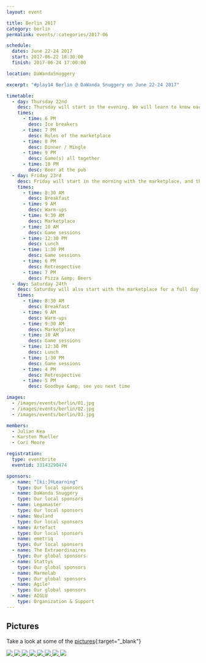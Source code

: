 ```yaml
---
layout: event

title: Berlin 2017
category: berlin
permalink: events/:categories/2017-06

schedule:
  dates: June 22-24 2017
  start: 2017-06-22 18:30:00
  finish: 2017-06-24 17:00:00

location: DaWandaSnuggery

excerpt: "#play14 Berlin @ DaWanda Snuggery on June 22-24 2017"

timetable:
  - day: Thursday 22nd
    desc: Thursday will start in the evening. We will learn to know each other and share a nice dinner all together.
    times:
      - time: 6 PM
        desc: Ice breakers
      - time: 7 PM
        desc: Rules of the marketplace
      - time: 8 PM
        desc: Dinner / Mingle
      - time: 9 PM
        desc: Game(s) all together
      - time: 10 PM
        desc: Beer at the pub
  - day: Friday 23rd
    desc: Friday will start in the morning with the marketplace, and then we will play games all day long.
    times:
      - time: 8:30 AM
        desc: Breakfast
      - time: 9 AM
        desc: Warm-ups
      - time: 9:30 AM
        desc: Marketplace
      - time: 10 AM
        desc: Game sessions
      - time: 12:30 PM
        desc: Lunch
      - time: 1:30 PM
        desc: Game sessions
      - time: 6 PM
        desc: Retrospective
      - time: 7 PM
        desc: Pizza &amp; Beers
  - day: Saturday 24th
    desc: Saturday will also start with the marketplace for a full day of games. Whoever needs to catch a plane can leave earlier.
    times:
      - time: 8:30 AM
        desc: Breakfast
      - time: 9 AM
        desc: Warm-ups
      - time: 9:30 AM
        desc: Marketplace
      - time: 10 AM
        desc: Game sessions
      - time: 12:30 PM
        desc: Lunch
      - time: 1:30 PM
        desc: Game sessions
      - time: 4 PM
        desc: Retrospective
      - time: 5 PM
        desc: Goodbye &amp; see you next time

images:
  - /images/events/berlin/01.jpg
  - /images/events/berlin/02.jpg
  - /images/events/berlin/03.jpg

members:
  - Julian Kea
  - Karsten Mueller
  - Cori Moore

registration:
  type: eventbrite
  eventid: 33143290474

sponsors:
  - name: "[ki:]®Learning"
    type: Our local sponsors
  - name: DaWanda Snuggery
    type: Our local sponsors
  - name: Legamaster
    type: Our local sponsors
  - name: Neuland
    type: Our local sponsors
  - name: Artefact
    type: Our local sponsors
  - name: emetriq
    type: Our local sponsors
  - name: The Extraordinaires
    type: Our global sponsors
  - name: Stattys
    type: Our global sponsors
  - name: Marmelab
    type: Our global sponsors
  - name: Agile²
    type: Our global sponsors
  - name: AIGLU
    type: Organization & Support
---
```


## Pictures

Take a look at some of the [pictures](https://goo.gl/photos/bXmjikpJ3cTnWBzZ8){:target="\_blank"}

<a href='https://goo.gl/photos/bXmjikpJ3cTnWBzZ8' target="_blank">
  <img src='https://lh3.googleusercontent.com/B1one5Syf151NgJ1_zYGEZWJADlycLsi5Yg-NG9OQSoPF7v_w1uE20-6pTkOuXVdHLPTKrVKxTNAJqUmHeHVmnFwVtgyW88Zt1F9wdzXV76_vlGcw6TBaNVixKTm88IbMQD7lw4nG9iXVWeh60g5LQQ0cmE-1BzD3Wl4cmejB9TVe1dt1uYwAslyv-iTWsYgUdxUCUovLmiu7393I7hE19IGKabOR7G-k7_M5Q1ZJbxsCmi4vUxI3oySW_kfZEAdaAkvY5uzI_-NvrRKKRMhmjyvz9EA8hB5RQxhtOykywM0eXkpyJeK2H5H_qgwLrW7Bngsa_h_bOpjG-o42mHtdyLWoWCkud3Gs8Diis4hAm_S3CfA6m7jdgXiDOijetsjJK75qtusxXCo_N8GV3eqH_tUakGfgi9ReA_yG4sSO2QH4h5eG_bnh0AuwLyU_8zwJ5IR603YWxilZIwxis4r-hpiNkR_q8DPfNgMd0MDawBFt_eitxOObgm8GX7zloX0LRYBQ8Fl9xa27CrWaEXeZLmweFixcrXxSSnsSH6QnzCcsfMWZ91KETQWCVvLdBL0fUwbsu0x-CZiwdGr4eXDGn8BKkOgq-055W33d9XKu-NYvr7HWGCe6x2HQq_AmfK-OvkGSI8rmhjJfGoo17SWqHtB58pZAcT8caoQrJwz6w=w1408-h1056-no' />
  <img src='https://lh3.googleusercontent.com/ApFX50kyIJUsyUjhC0P8lovGtKbfNVBoooakEVbspIOHCdG3Jnbow541nqhdkL2prvYC3ErM_vyNtT0x3buvl3KjWcm_vsT1hSmo_Zp9dn4KZ1UpDVSxT06OCU1OfWXrtOrF2IxcvN69AvDW4dVzuVsl0TisXFMcebfO77GBQg7zR84LzEicpN1Ga51RODs3TG6TkAQAC_GlN0Qq1ZB2J1ON_LtuSyDlHwr8oG7Z2MEqQtMkVFyDuzk0S0O6zMCszc0Zrw_IV8oH4taI7YFYcS9ATQieEA1Qz_uZvzRCup8QTzbgSgXAFj902jyQWkGZl6Fw3MkQlpNpORCOPxHZVp2nG2bKlLEy57eqEouiDuKXml_n-_k-s2tqbrl00CYtJQZJqV5ex3zuYb9UJXoOrEVF1baPD90vazbDFFbXseOXxARKFcR7VCAA9rhWR-DlTAthytf8zRQURuUGSZd-GCiDKZ_aBKfh0DBnqVbIUMR0EzANy2bUQn_5TRXQQIqgFcQ102Hs8MOCZNiMAZJ1PgU6L1wYOwUGU7EZ8jpS0iw9HAPc_EXkuL7AGgEEAOAwfhQacYNKq7i2D6U9OY_ptYsZTXAb0iro5Zc-HZchzCWKUQhO1M798lSWr55zLEU3SnMJBTR9Lf-279Y2POtBhlJTNFcm6RFRaMIHibmhhg=s1056-no' />
  <img src='https://lh3.googleusercontent.com/bhS_yhuyT8Oaw5uJKe80wAxSTg_y2EVyElqq08VjJ4fnqjfSWoDevRZKV4-xI0P-48XdRliWL4y62BoR8iLLL1Op5hVut8Gy9EvZJMUR_H-PvX-0rbOJ9KrjouDMXm8aA9VAZ3jHF5wwMBgfi7BeHpQlTsyOT8iVtm2kT8EPv89LjmCv9FcZID4sOQKMIJXW9pTg1o-Cku8rxNY1QWnwqeoqCRs1DhRApKpZkNnZJE_W8zgbv9crgO37DvplC9fZ5zu1lMfiU-1VuD7r9KisD00s61c2UJpBeqzL68aQ5Fr54manpv-Tv-XTaUTzBZ0looVaN4ZFIaa5WgVl7o4RCt24Je6Pdsfd6pOnl1jhYOoNsAmC59JJ4c80rVtrQjMBXi8D9XGP8dOfAgLIco4ULvZ_Moft3QoXYgi3A_rloGSaG-cT0hJHSltfjNiPgXsplUxa-7i0WJfHqeAUFmyXJaDcJYi38e3M2QQftJJOb7EbSKMiYgXtxufxdljKafUR__WjfVips3mKsILOekR-rOJjn9N8C4PiMykcPa-kOIgWa4q5XMYWeih1HFhPwxWFZdXJ9Ki88HRQ1R8TNlKDOmJlK1DOiqACkukM34RltX69ihzphGzoU9GmKogSZc6noMdoAksUKzTV3f2up7MUXwZcKAFwyIJKSl0zJm7ctsa3Yg=w1343-h1007-no
' />
  <img src='https://lh3.googleusercontent.com/rmE9O7-C6Ow2UGhsAuWL2UTUAeDTcCUYPOv42T30nPngFlicA3_ualP-pyics9PUQT9TJCf1pr8zt7spjtbji-M3_t2ACnIRh4mQil38kkPnIC3D6YBkm2LziOmmDWRcjjZhauXU85tLIznbIvjkn-bLCGr7-8kzo1Rl-GOsldiW4u-nhySeVYsvVD46Yjst_TpZNWnKmltAKBZVFypsu1rgtl7J6fUF3ax2jIXs_KOVZJ1uNczBqpYL5iVupoGkfirrKAXEIcCNDulmhxCTdPyknE0uI6XO0JUTtmWKt-XS3W7hObqq1M64RYL9ITXsOGHQkyiNAe491D0qIAi-4tIGkWSRAIFQ0w8jODqEQYS4UkdphEmMC-lxm3S1MQu3cc3RT3Xh9sVLyl59DlOjxNYPq7IWUFrJSvw_YUQFh8FcH8XUYKB5oHEUVxuvUZcmOC61WEcRYoOvIUcGBSajegc_enElH5kxTksvn1PgCfwInV7NGJySenE2CJd15xvd29cvHTmerhHhUN8iCVZGEjMw57xMHmvh1wbjIrHKdadWJaRAs4p8v_M3hsjWUVQMeg8zcYrle05IBK_8xtQdXiHXSyFlda1lZ-wjnTkOZPAvk6Qzmox-OL6w6o_Fkst0_Le7J4eYW6f5SlldXa4MdoMB36HmD2RVacGjBi8hx4sR1A=w1000-h932-no' />
  <img src='https://lh3.googleusercontent.com/ux94PDdYl1SLUPFyuxBEDlryANGShzlB7Rb7lUW67AxdXXfpxBMN2wS3dsAW6W7NpQriFVMcJ-Cjd69uLRb4fIe5QYM2V85bhfGz_Z4rdnzXFbYdcnhYCScPWQIagRrOJOiweAEZfee8Z2aIEOb44-sb_ZmMmdzHnGFRw1AquXR0sRQh-tPhq8y5Otvdpom515J6jq49_OXdQflbEVICCEI7JVSB6FFEHWLUh4uWm29TL2xQqTWnNJLg6wfGGTmyfzX-w7hxidBRN7eekYlx3-zqkAOHsui6u2H7_DijnEQ_QCz2NTHlksLMqXSAFFAVu2ozrrzdAWt6mFAkyujPCnkZAYeQCzaMpPK7iyTNqmlbjJL6V57L3oIkYqeWiWMdRXy62yZYF9mEtS_mwmrASuqLebWADDZ7dvZFEx9vAd5YgbQ3LZw2fDCpt2eWzbiO3W7nuUo1bdqI5oqqMXKu3tqct2MsO2uCOBHHLH4FCBO55uJhi85EGVihNGBXmP3EkmHuTphVgptEesJlhqKozXyk8yyh_zHYYixkJB2LmqfJzZYxyJo66lZ8opF_pDjMWP6GCdYSKeO-IY2WjbLj5StRdkC26Z9gEZZrlKmRB8H_p4OGZ9FtPf3VLUld949m_z53ITwAi6KST8a__Cz-qen_CC5JaF2OUfZftbg49qqaPYw=w2048-h469-no' />
  <img src='https://lh3.googleusercontent.com/L9pKT_ksFh6_s8G9-oC6SvvFEKz18RvmwWKgxfbPUQYtN9zdC-UtUiuRNiYWabMGgNDLeioUj-z7hW7P9wOMVKF_mKWRh6rVQGRktkmm_eihQ3bu3p8LmUwYi0ViArcVHq_jbHA4YTBo7BXe-SEe16hnoAlBGElE0WC7T3N_RPyffd3g0viVqlsJxtGIBHPKhQ-7x8NA32TyQCWKzcW4m21og4ixwplChUoirJ737AxMQUfwBwUg7zh8KsyWB7BHb6n-h1OqOCzGHelUE3XZrPxbGLHwSnI1NbdruWMGyJBZXGT1hG-TyFggIbehvhxoGtjmEAF_fMc6S_0oFVDl5oPBrooXAt9afc1ilCJnycZuXtXgK6DDbF8MIH7Ae3EeHa1rtJukrX6LlR21C8rcbF2g9AQMJewTNosebAzfMco-mtIAJt2kwgEXKWdZ6SeEoQ77K1B0ViBhiccvjq-Wg8nQPwbXC1IDLsoA7Cv1PWgfRpnxkXCW9_TmuqX3Ig-kgOWC5hlX6Hl1h5gz_U-APCRohmY36Eg99y_HgSUDfYUYFkizKY5_l26RHmv1ZxN34GZRXNQig0UtKy2HFHd_CMB5WFN7Bnfo5QExeSzs66D-g3IB4b-c9KVb-fnHteGGBUWSw7xvU849T-Y701op3sUrGON9WPUakcLeRRDyyA=w792-h1056-no' />
  <img src='https://lh3.googleusercontent.com/XGM5z9eBroV6ddaFTY9ZKRCRdeFFsFT1XBDWDr4N6HEictXVSC59lKexWKcoB9Z1Xg2K7dZ15S08IaiK9s2fK4ZaYGt3m34ZGOjDaU6SFYWXYnWhj9L1jXAOF9t0g1_Y6YAxeQzCBYHvgIFNJVcWFvIM9g-soEVekcY6O4zOyqU27JCniGHcYqg2D5piRj8hlM-iyw93lO7OhwwjbpZ3v3ICz4ZEVTVW4YWb5fQwPJkmRVXayNgQ0TRF3-YJ6MLVUYpXe8it7r24Cb_HAD2n0zozqrkIh8qQ4WbbHC4JTgMBl3VAPeqaWZbMH76oZLGgRe4sLP1gHIUzlRHSdArQiLh_qgd5FrBiBMoUSwG9VOvdu_bGxoS52bOR3vmqpqSp6KTOkjCbtm0GKpbVpPexCkAp53m-UdKqBxMcHOWyXAF1hJ2axMQQsmQZrezQHwuD3OmAQQXf00arg47Qz6N6c4pjnpg9Jre1I-2PPnfE9EspR42ceqKDkHgzdtLG928pw7o1HzHq-UE1Qj-I9Zdh7qTBks4G1oPf3MDhVD5dvMV8JqEeZv4STrdUeOniqb0HpYxT3NPcJQWLLd51LGUzjmWRkbJCeitpGMZnsjUvGXX0lPDTl50abC5B20J_7FPqusobdBWbzKoo37fIhld0kQLhK7N04cImcXamth-xP1oAYg=w1343-h1007-no' />
  <img src='https://lh3.googleusercontent.com/edwmiNkNbwOKXq1H3dG9-blo953AWsH19vV5Ni7TxAMFV6atOjT_0I69yTGa6cLH2cpWgn33FWPNl3x7rn4Fr0lrla_oYEB2YLr4QJ2J6kw2ZDf8uFfGhwGir23KD0qD3FQVtaITfl0kFl9fxxuomUr-5RnY8Di3uwBQOt4nO_ECiicz-RZHqLfQ6Ei6rQ4_KEnob9y4_nIcY-DLpF0FEpMB2dbXAArYCMbiaxiQznpCt-TwnD3dAqPCmPXtrw9I9FIBCtEEAiH8ouUbscIGEuTF0XgqR8NkTsOuSGIMRh63EZLwgtvyKRZvgdv7qdd5v53o5Gx0Y5IuUBDBdQqoBo2ZB00Xc9YUxdcvf6jPayLBb_e71lDKS4cU9jWRPlBDcu_AADxxhAIY0a-QHXyLrCqKytuDVkRobiK5hHPcm3PDJs0wcBB4GSAJepJsd3VvBzSLa0TL4HxfI1Z9H-kTFOPm3CSBbItnpKBROTgx3I190O3QaYFc8gHzcRd2M7RtdQh4IK4SFts9qv0jnmwrsvsnJrA_YhdTkgFiL8L3_953aCI3wo_VNgGs8MYIYMkcIY-ZidlXaXeGLBwMk5ma6W0BEwwCjZmnmYHQNt5jNvi-QAeygse1Y6Gv7yH8xw4pF_zqTQ3vX6GhK7rq2zkO-KvVSSw8wZ4yuICQzG9Bn7npZw=w1000-h750-no' />
</a>
